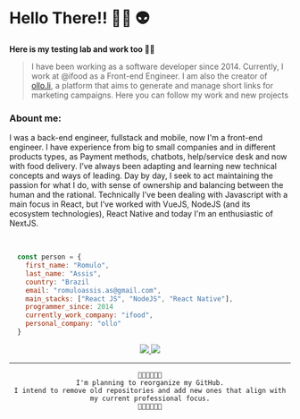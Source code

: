 <div>
  <h1>Hello There!! 👩‍🚀 👽</h1>
  <strong>Here is my testing lab and work too 🤖🔥</strong>
</p>
     
 > I have been working as a software developer since 2014. Currently, I work at @ifood as a Front-end Engineer. I am also the creator of <a href="https://ollo.li" target="_blank">ollo.li</a>, a platform that aims to generate and manage short links for marketing campaigns. Here you can follow my work and new projects

</div>

<h3>Abount me:</h3>  
 <p>
  I was a back-end engineer, fullstack and mobile, now I'm a front-end engineer.
  I have experience from big to small companies and in different products types, as Payment methods, chatbots, help/service desk and now with food delivery.
  I’ve always been adapting and learning new technical concepts and ways of leading.
  Day by day, I seek to act maintaining the passion for what I do, with sense of ownership and balancing between the human and the rational.
  Technically I’ve been dealing with Javascript with a main focus in React, but I’ve worked with VueJS, NodeJS (and its ecosystem technologies), React Native and today I'm an enthusiastic of NextJS.
 </p>  

<br/>

```javascript
  const person = {
    first_name: "Romulo",
    last_name: "Assis",
    country: "Brazil
    email: "romuloassis.as@gmail.com",
    main_stacks: ["React JS", "NodeJS", "React Native"],
    programmer_since: 2014
    currently_work_company: "ifood",
    personal_company: "ollo"
  }
```

<div  align="center">
    <a href="https://api.whatsapp.com/send?phone=5532991341459">
      <img src="https://img.shields.io/badge/WhatsApp-25D366?style=for-the-badge&logo=whatsapp&logoColor=white" />
    </a> 
    <a href="https://www.linkedin.com/in/romulo-assis/">
      <img src="https://img.shields.io/badge/LinkedIn-0077B5?style=for-the-badge&logo=linkedin&logoColor=white" />
    <a>
</div>
    
---

<div  align="center">
  
```
🚨🚨🚨🚨🚨🚨
I'm planning to reorganize my GitHub.
I intend to remove old repositories and add new ones that align with my current professional focus.
🚨🚨🚨🚨🚨🚨
```

</div>
 
